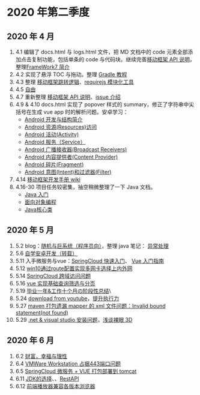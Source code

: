 
# 2020 年第二季度

## 2020 年 4 月

1. 4.1 编辑了 docs.html 与 logs.html 文件，把 MD 文档中的 code 元素全部添加点击复制功能，包括单条的 code 与代码块。继续完善[移动框架 API 说明](/csnotes/mobile/android/android-framework-api.md)，整理[FrameWork7 简介](/csnotes/mobile/android/android-FrameWork7-intro.md)
2. 4.2 实现了悬浮 TOC 与拖动。整理 [Gradle 教程](/csnotes/java/tools/gradle-intro.md)
3. 4.3 整理  [移动框架跳转逻辑](/csnotes/mobile/android/android-framework-jump-logic.md)、[requirejs 模块化工具](/csnotes/fe/JavaScipt/js-require.md)
4. 4.5 [自由](https://cakipaul.com/blog/2020/04/05/2020-04-05%20%E8%87%AA%E7%94%B1/)
5. 4.7 重新整理 [移动框架 API 说明](/csnotes/mobile/android/android-framework-api.md)、[issue 介绍](/csnotes/dev/issue.md)
6. 4.9 & 4.10 docs.html 实现了 popover 样式的 summary，修正了字符串中尖括号在生成 vue app 时的解析问题。安卓学习：
   * [Android 开发与结构简介](/csnotes/mobile/android/android-intro.md)
   * [Android 资源(Resources)访问](/csnotes/mobile/android/android-resources.md)
   * [Android 活动(Activity)](/csnotes/mobile/android/android-activity.md)
   * [Android 服务（Service）](/csnotes/mobile/android/android-service.md)
   * [Android 广播接收器(Broadcast Receivers)](/csnotes/mobile/android/android-broadcast.md)
   * [Android 内容提供者(Content Provider)](/csnotes/mobile/android/android-content.md)
   * [Android 碎片(Fragment)](/csnotes/mobile/android/android-fragment.md)
   * [Android 意图(Intent)和过滤器(Filter)](/csnotes/mobile/android/android-intent.md)
7. 4.14 [移动框架开发手册 wiki](http://git.inspur.com/songww/android-develop-tools/wikis/%E7%A7%BB%E5%8A%A8%E6%A1%86%E6%9E%B6%E5%BC%80%E5%8F%91%E6%89%8B%E5%86%8C)
8. 4.16-30 项目任务较密集，抽空稍微整理了一下 Java 文档。
   * [Java 入门](/csnotes/java/grammar/-intro.md)
   * [面向对象编程](/csnotes/java/grammar/java-oop.md)
   * [Java核心类](/csnotes/java/grammar/java-core.md)

## 2020 年 5 月

1. 5.2 blog：[随机与巨系统（程序员向）](https://cakipaul.com/blog/2020/05/02/2020-05-02%20%E9%9A%8F%E6%9C%BA%E4%B8%8E%E5%B7%A8%E7%B3%BB%E7%BB%9F/)，整理 java 笔记： [异常处理](/csnotes/java/grammar/java-exp.md)
2. 5.6 [自学安卓开发（转载）](https://cakipaul.com/cs-blog/2020/05/06/2020-05-06%E8%87%AA%E5%AD%A6%E5%AE%89%E5%8D%93%E5%BC%80%E5%8F%91/)
3. 5.11 入手微服务与vue：[SpringCloud 快速入门](/csnotes/java/Spring/springcloud-intro.md)、 [Vue 入门指南](/csnotes/fe/Vue/vue1.md)
4. 5.12 [win10通过route配置实现多网卡选择上内外网](https://cakipaul.com/cs-blog/2020/05/12/2020-05-12win10%E9%80%9A%E8%BF%87route%E9%85%8D%E7%BD%AE%E5%AE%9E%E7%8E%B0%E5%A4%9A%E7%BD%91%E5%8D%A1%E9%80%89%E6%8B%A9%E4%B8%8A%E5%86%85%E5%A4%96%E7%BD%91/)
5. 5.14 [SpringCloud 跨域访问问题](https://cakipaul.com/cs-blog/2020/05/14/2020-05-14SpringCloud%E8%B7%A8%E5%9F%9F%E8%AE%BF%E9%97%AE%E9%97%AE%E9%A2%98/)
6. 5.16 [vue 实现基础查询筛选与分页](https://cakipaul.com/cs-blog/2020/05/16/2020-05-16vue%E5%AE%9E%E7%8E%B0%E5%9F%BA%E7%A1%80%E6%9F%A5%E8%AF%A2%E7%AD%9B%E9%80%89%E4%B8%8E%E5%88%86%E9%A1%B5/#more)
7. 5.19 [毕业一年&工作十个月の阶段性总结](https://cakipaul.com/cs-blog/2020/05/19/2020-05-19%E5%B7%A5%E4%BD%9C%E5%8D%81%E4%B8%AA%E6%9C%88%E9%98%B6%E6%AE%B5%E6%80%A7%E6%80%BB%E7%BB%93/#more)\
8. 5.24 [download from youtube](https://cakipaul.com/cs-blog/2020/05/24/2020-05-24%E7%88%AC%E5%8F%96%E6%B2%B9%E7%AE%A1/#more)，[提升执行力](https://cakipaul.com/blog/2020/05/24/2020-05-24%E6%8F%90%E5%8D%87%E6%89%A7%E8%A1%8C%E5%8A%9B/)
9. 5.27 [maven 打包遗漏 mapper 的 xml 文件问题：Invalid bound statement(not found)](https://cakipaul.com/cs-blog/2020/05/27/2020-05-27pom%E6%89%93%E5%8C%85%E9%81%97%E6%BC%8Fmapper%E7%9A%84xml%E6%96%87%E4%BB%B6%E9%97%AE%E9%A2%98/#more)
10. 5.29 [.net & visual studio 安装问题](https://cakipaul.com/cs-blog/2020/05/29/2020-05-29dotnetAndVS/#more)，[浅谈裸眼 3D](https://cakipaul.com/blog/2020/05/29/2020-05-29%E6%B5%85%E8%B0%88%E8%A3%B8%E7%9C%BC3D/)

## 2020 年 6 月

1. 6.2 [财富，幸福与理性](https://cakipaul.com/blog/2020/06/02/2020-06-02%E8%B4%A2%E5%AF%8C%E7%90%86%E6%80%A7%E4%B8%8E%E5%B9%B8%E7%A6%8F/)
2. 6.4 [VMWare Workstation 占据443端口问题](https://cakipaul.com/cs-blog/2020/06/04/2020-06-04VMWare%E5%8D%A0%E6%8D%AE443%E7%AB%AF%E5%8F%A3%E9%97%AE%E9%A2%98/)
3. 6.5 [SpringCloud 微服务 + VUE 打包部署到 tomcat](https://cakipaul.com/cs-blog/2020/06/05/2020-06-05%E5%BE%AE%E6%9C%8D%E5%8A%A1%E6%89%93%E5%8C%85%E9%83%A8%E7%BD%B2%E5%88%B0tomcat/)
4. 6.11 [JDK的选择](/csnotes/java/参考资源/JDK的选择.md)、[](https://cakipaul.com/cs-blog/2020/06/11/2020-06-11OracleSun%20JDK%E4%B8%8EOpenJDK%E7%9A%84%E5%8C%BA%E5%88%AB%E5%92%8C%E8%81%94%E7%B3%BB/#more)、[RestAPI](/csnotes/java/参考资源/RestAPI.md)
5. 6.12 [前端播放器兼容各版本浏览器](https://cakipaul.com/cs-blog/2020/06/12/2020-06-12%E5%89%8D%E7%AB%AF%E6%92%AD%E6%94%BE%E5%99%A8%E5%85%BC%E5%AE%B9IE8/#more)